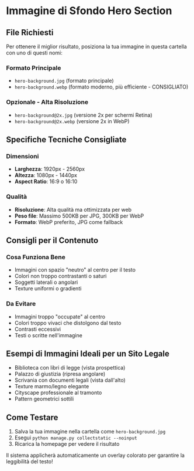 # Immagine di Sfondo Hero Section

## File Richiesti

Per ottenere il miglior risultato, posiziona la tua immagine in questa cartella con uno di questi nomi:

### Formato Principale
- `hero-background.jpg` (formato principale)
- `hero-background.webp` (formato moderno, più efficiente - CONSIGLIATO)

### Opzionale - Alta Risoluzione
- `hero-background@2x.jpg` (versione 2x per schermi Retina)
- `hero-background@2x.webp` (versione 2x in WebP)

## Specifiche Tecniche Consigliate

### Dimensioni
- **Larghezza**: 1920px - 2560px
- **Altezza**: 1080px - 1440px
- **Aspect Ratio**: 16:9 o 16:10

### Qualità
- **Risoluzione**: Alta qualità ma ottimizzata per web
- **Peso file**: Massimo 500KB per JPG, 300KB per WebP
- **Formato**: WebP preferito, JPG come fallback

## Consigli per il Contenuto

### Cosa Funziona Bene
- Immagini con spazio "neutro" al centro per il testo
- Colori non troppo contrastanti o saturi
- Soggetti laterali o angolari
- Texture uniformi o gradienti

### Da Evitare
- Immagini troppo "occupate" al centro
- Colori troppo vivaci che distolgono dal testo
- Contrasti eccessivi
- Testi o scritte nell'immagine

## Esempi di Immagini Ideali per un Sito Legale
- Biblioteca con libri di legge (vista prospettica)
- Palazzo di giustizia (ripresa angolare)
- Scrivania con documenti legali (vista dall'alto)
- Texture marmo/legno elegante
- Cityscape professionale al tramonto
- Pattern geometrici sottili

## Come Testare
1. Salva la tua immagine nella cartella come `hero-background.jpg`
2. Esegui `python manage.py collectstatic --noinput`
3. Ricarica la homepage per vedere il risultato

Il sistema applicherà automaticamente un overlay colorato per garantire la leggibilità del testo!